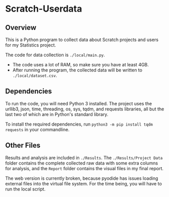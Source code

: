 # Scratch-Userdata

## Overview

This is a Python program to collect data about Scratch projects and users for my Statistics project.

The code for data collection is `./local/main.py`.
 - The code uses a lot of RAM, so make sure you have at least 4GB. 
 - After running the program, the collected data will be written to `./local/dataset.csv`.

## Dependencies

To run the code, you will need Python 3 installed. The project uses the urllib3, json, time, threading, os, sys, tqdm, and requests libraries, all but the last two of which are in Python's standard library. 

To install the required dependencies, run `python3 -m pip install tqdm requests` in your commandline.

## Other Files

Results and analysis are included in `./Results`. The `./Results/Project Data` folder contains the complete collected raw data with some extra columns for analysis, and the `Report` folder contains the visual files in my final report.

The web version is currently broken, because pyodide has issues loading external files into the virtual file system. For the time being, you will have to run the local script.
